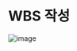 
# WBS 작성
![image](https://github.com/user-attachments/assets/137d969a-30ed-4e75-9e5b-88c7e4f70ef8)

